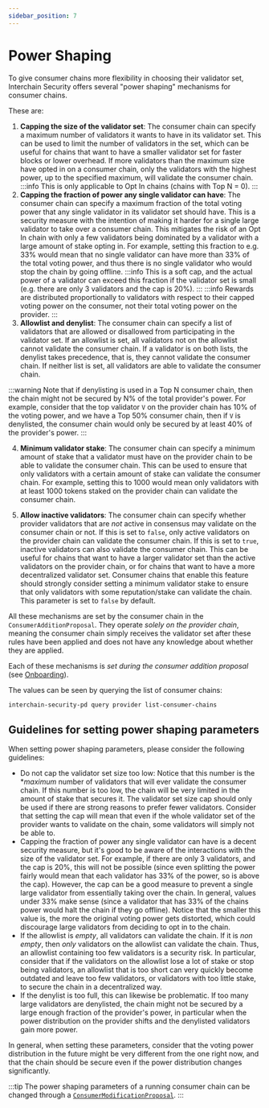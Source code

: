 ```yaml
---
sidebar_position: 7
---
```


# Power Shaping

To give consumer chains more flexibility in choosing their validator set, Interchain Security offers
several "power shaping" mechanisms for consumer chains.

These are:
1) **Capping the size of the validator set**: The consumer chain can specify a maximum number of validators it
wants to have in its validator set. This can be used to limit the number of validators in the set, which can
be useful for chains that want to have a smaller validator set for faster blocks or lower overhead. If more validators
than the maximum size have opted in on a consumer chain, only the validators with the highest power, up to the specified
maximum, will validate the consumer chain.
:::info
This is only applicable to Opt In chains (chains with Top N = 0).
:::
2) **Capping the fraction of power any single validator can have**: The consumer chain can specify a maximum fraction
of the total voting power that any single validator in its validator set should have.
This is a security measure with the intention of making it harder for a single large validator to take over a consumer chain. This mitigates the risk of an Opt In chain with only a few validators being dominated by a validator with a large amount of stake opting in.
For example, setting this fraction to e.g. 33% would mean that no single validator can have more than 33% of the total voting power,
and thus there is no single validator who would stop the chain by going offline.
:::info
This is a soft cap, and the actual power of a validator can exceed this fraction if the validator set is small (e.g. there are only 3 validators and the cap is 20%).
:::
:::info
Rewards are distributed proportionally to validators with respect to their capped voting power on the consumer,
not their total voting power on the provider.
:::
3) **Allowlist and denylist**: The consumer chain can specify a list of validators that are allowed or disallowed from participating in the validator set. If an allowlist is set, all validators not on the allowlist cannot validate the consumer chain. If a validator is on both lists, the denylist takes precedence, that is, they cannot validate the consumer chain. If neither list is set, all validators are able to validate the consumer chain.

:::warning
Note that if denylisting is used in a Top N consumer chain, then the chain might not be secured by N% of the total provider's
power. For example, consider that the top validator `V` on the provider chain has 10% of the voting power, and we have a Top 50% consumer chain,
then if `V` is denylisted, the consumer chain would only be secured by at least 40% of the provider's power.
:::

4) **Minimum validator stake**: The consumer chain can specify a minimum amount of stake that a validator must have on the provider chain to be able to validate the consumer chain. This can be used to ensure that only validators with a certain amount of stake can validate the consumer chain. For example, setting this to 1000 would mean only validators with at least 1000 tokens staked on the provider chain can validate the consumer chain.

5) **Allow inactive validators**: The consumer chain can specify whether provider validators that are *not* active in consensus may validate on the consumer chain or not. If this is set to `false`, only active validators on the provider chain can validate the consumer chain. If this is set to `true`, inactive validators can also validate the consumer chain. This can be useful for chains that want to have a larger validator set than the active validators on the provider chain, or for chains that want to have a more decentralized validator set. Consumer chains that enable this feature should strongly consider setting a minimum validator stake to ensure that only validators with some reputation/stake can validate the chain. This parameter is set to `false` by default.

All these mechanisms are set by the consumer chain in the `ConsumerAdditionProposal`. They operate *solely on the provider chain*, meaning the consumer chain simply receives the validator set after these rules have been applied and does not have any knowledge about whether they are applied.

Each of these mechanisms is *set during the consumer addition proposal* (see [Onboarding](../consumer-development/onboarding.md#3-submit-a-governance-proposal)).

The values can be seen by querying the list of consumer chains:
```bash
interchain-security-pd query provider list-consumer-chains


```

## Guidelines for setting power shaping parameters

When setting power shaping parameters, please consider the following guidelines:
* Do not cap the validator set size too low: Notice that this number is the **maximum* number of validators that will ever validate the consumer chain. If this number is too low, the chain will be very limited in the
amount of stake that secures it. The validator set size cap should only be used if there are strong reasons to prefer fewer validators. Consider that setting the cap will mean that
even if the whole validator set of the provider wants to validate on the chain, some validators will simply not be able to.
* Capping the fraction of power any single validator can have is a decent security measure, but it's good to be aware of the interactions with the size of the validator set.
For example, if there are only 3 validators, and the cap is 20%, this will not be possible (since even splitting the power fairly would mean that each validator has 33% of the power, so is above the cap).
However, the cap can be a good measure to prevent a single large validator from essentially taking over the chain.
In general, values under 33% make sense (since a validator that has 33% of the chains power would halt the chain if they go offline).
Notice that the smaller this value is, the more the original voting power gets distorted, which could discourage large validators from deciding to opt in to the chain.
* If the allowlist is *empty*, all validators can validate the chain. If it is *non empty*, then *only* validators on the allowlist can validate the chain.
Thus, an allowlist containing too few validators is a security risk. In particular, consider that if the validators on the allowlist lose a lot of stake or stop being validators,
an allowlist that is too short can very quickly become outdated and leave too few validators, or validators with too little stake, to secure the chain in a decentralized way.
* If the denylist is too full, this can likewise be problematic. If too many large validators are denylisted, the chain might not be secured by a large enough fraction of the provider's power, in particular when
the power distribution on the provider shifts and the denylisted validators gain more power.

In general, when setting these parameters, consider that the voting power distribution in the future might be very different from the one right now,
and that the chain should be secure even if the power distribution changes significantly.

:::tip
The power shaping parameters of a running consumer chain can be changed through a [`ConsumerModificationProposal`](./proposals.md#consumermodificationproposal).
:::